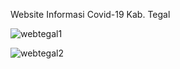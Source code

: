 Website Informasi Covid-19 Kab. Tegal



![webtegal1](https://user-images.githubusercontent.com/80149680/167368260-db25ee09-e28b-42a5-9e54-f972412fea85.png)


![webtegal2](https://user-images.githubusercontent.com/80149680/167368811-742da730-23e1-4bdc-8fde-11584a65bfde.png)

